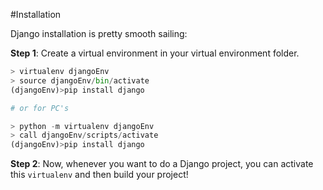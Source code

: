 #Installation

Django installation is pretty smooth sailing:

**Step 1**: Create a virtual environment in your virtual environment folder.

```python
> virtualenv djangoEnv
> source djangoEnv/bin/activate
(djangoEnv)>pip install django

# or for PC's

> python -m virtualenv djangoEnv
> call djangoEnv/scripts/activate
(djangoEnv)>pip install django

```

**Step 2**: Now, whenever you want to do a Django project, you can activate this `virtualenv` and then build your project!
